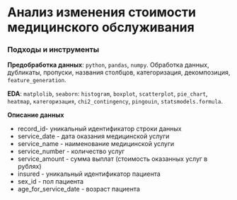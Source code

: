 # Анализ изменения стоимости медицинского обслуживания

### Подходы и инструменты

**Предобработка данных**: `python`, `pandas`, `numpy`. Обработка данных, дубликаты, пропуски, названия столбцов, категоризация, декомпозиция, `feature_generation`.

**EDA**: `matplolib`, `seaborn`: `histogram`, `boxplot`, `scatterplot`, `pie_chart`, `heatmap`, `категоризация`, `chi2_contingency`, `pingouin`, `statsmodels.formula`.

**Описание данных**
* record_id- уникальный идентификатор строки данных
* service_date - дата оказания медицинской услуги
* service_name - наименование медицинской услуги
* service_number - количество услуг
* service_amount - сумма выплат (стоимость оказанных услуг в рублях)
* insured - уникальный идентификатор пациента
* sex_id - пол пациента
* age_for_service_date - возраст пациента
